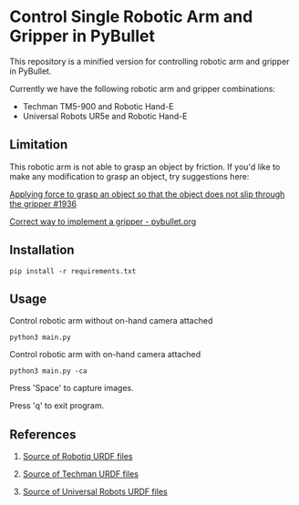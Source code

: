 # Control Single Robotic Arm and Gripper in PyBullet

This repository is a minified version for controlling robotic arm and gripper in PyBullet.

Currently we have the following robotic arm and gripper combinations:

- Techman TM5-900 and Robotic Hand-E
- Universal Robots UR5e and Robotic Hand-E


## Limitation

This robotic arm is not able to grasp an object by friction. If you'd like to make any modification to grasp an object, try suggestions here:

[Applying force to grasp an object so that the object does not slip through the gripper #1936](https://github.com/bulletphysics/bullet3/issues/1936)

[Correct way to implement a gripper - pybullet.org](https://pybullet.org/Bullet/phpBB3/viewtopic.php?t=10120)


## Installation

```
pip install -r requirements.txt
```

## Usage

Control robotic arm without on-hand camera attached
```
python3 main.py
```

Control robotic arm with on-hand camera attached
```
python3 main.py -ca
```

Press 'Space' to capture images.

Press 'q' to exit program.


## References

1. [Source of Robotiq URDF files](https://github.com/cambel/robotiq/tree/noetic-devel)

2. [Source of Techman URDF files](https://github.com/TechmanRobotInc/tmr_ros1)

3. [Source of Universal Robots URDF files](https://github.com/ros-industrial/universal_robot)
